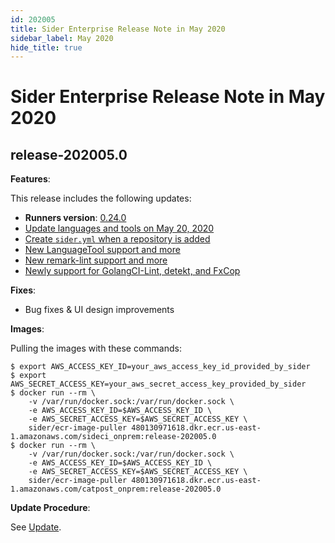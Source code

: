 ```yaml
---
id: 202005
title: Sider Enterprise Release Note in May 2020
sidebar_label: May 2020
hide_title: true
---
```


# Sider Enterprise Release Note in May 2020

## release-202005.0

**Features**:

This release includes the following updates:

- **Runners version**: [0.24.0](https://github.com/sider/runners/releases/tag/0.24.0)
- [Update languages and tools on May 20, 2020](../../news/2020.md#update-languages-and-tools-on-may-20-2020)
- [Create `sider.yml` when a repository is added](../../news/2020.md#create-sideryml-when-a-repository-is-added)
- [New LanguageTool support and more](../../news/2020.md#new-languagetool-support-and-more)
- [New remark-lint support and more](../../news/2020.md#new-remark-lint-support-and-more)
- [Newly support for GolangCI-Lint, detekt, and FxCop](../../news/2020.md#newly-support-for-golangci-lint-detekt-and-fxcop)

**Fixes**:

- Bug fixes & UI design improvements

**Images**:

Pulling the images with these commands:

```console
$ export AWS_ACCESS_KEY_ID=your_aws_access_key_id_provided_by_sider
$ export AWS_SECRET_ACCESS_KEY=your_aws_secret_access_key_provided_by_sider
$ docker run --rm \
    -v /var/run/docker.sock:/var/run/docker.sock \
    -e AWS_ACCESS_KEY_ID=$AWS_ACCESS_KEY_ID \
    -e AWS_SECRET_ACCESS_KEY=$AWS_SECRET_ACCESS_KEY \
    sider/ecr-image-puller 480130971618.dkr.ecr.us-east-1.amazonaws.com/sideci_onprem:release-202005.0
$ docker run --rm \
    -v /var/run/docker.sock:/var/run/docker.sock \
    -e AWS_ACCESS_KEY_ID=$AWS_ACCESS_KEY_ID \
    -e AWS_SECRET_ACCESS_KEY=$AWS_SECRET_ACCESS_KEY \
    sider/ecr-image-puller 480130971618.dkr.ecr.us-east-1.amazonaws.com/catpost_onprem:release-202005.0
```

**Update Procedure**:

See [Update](../updating.md).
